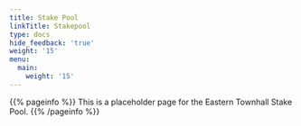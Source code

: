 ```yaml
---
title: Stake Pool
linkTitle: Stakepool
type: docs
hide_feedback: 'true'
weight: '15'
menu:
  main:
    weight: '15'
---
```


{{% pageinfo %}} This is a placeholder page for the Eastern Townhall Stake Pool. {{% /pageinfo %}}
